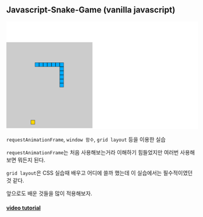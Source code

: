 ## Javascript-Snake-Game (vanilla javascript)

<img src = "./screenshot.png" width = "1200" />

`requestAnimationFrame`, `window 함수`, `grid layout` 등을 이용한 실습

`requestAnimationFrame`는 처음 사용해보는거라 이해하기 힘들었지만 여러번 사용해보면 뭐든지 된다.

`grid layout`은 CSS 실습때 배우고 어디에 쓸까 했는데 이 실습에서는 필수적이였던 것 같다.

앞으로도 배운 것들을 많이 적용해보자.

#### [video tutorial](https://www.youtube.com/watch?v=QTcIXok9wNY&feature=youtu.be)
